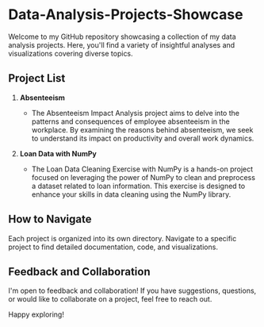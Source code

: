 # Data-Analysis-Projects-Showcase

Welcome to my GitHub repository showcasing a collection of my data analysis projects. Here, you'll find a variety of insightful analyses and visualizations covering diverse topics.

## Project List

1. **Absenteeism**
   - The Absenteeism Impact Analysis project aims to delve into the patterns and consequences of employee absenteeism in the workplace. By examining the reasons behind absenteeism, we seek to understand its impact on productivity and overall work dynamics.

2. **Loan Data with NumPy**
   - The Loan Data Cleaning Exercise with NumPy is a hands-on project focused on leveraging the power of NumPy to clean and preprocess a dataset related to loan information. This exercise is designed to enhance your skills in data cleaning using the NumPy library.


## How to Navigate

Each project is organized into its own directory. Navigate to a specific project to find detailed documentation, code, and visualizations.

## Feedback and Collaboration

I'm open to feedback and collaboration! If you have suggestions, questions, or would like to collaborate on a project, feel free to reach out.

Happy exploring!
